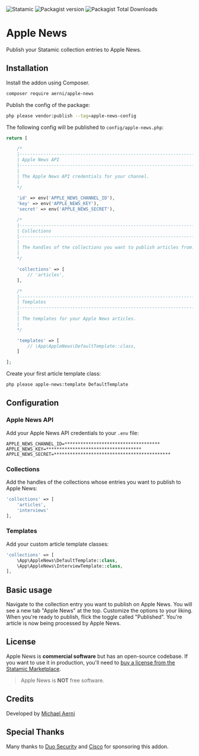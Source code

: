 ![Statamic](https://flat.badgen.net/badge/Statamic/3.0+/FF269E) ![Packagist version](https://flat.badgen.net/packagist/v/aerni/apple-news/latest) ![Packagist Total Downloads](https://flat.badgen.net/packagist/dt/aerni/apple-news)

# Apple News
Publish your Statamic collection entries to Apple News.

## Installation
Install the addon using Composer.

```bash
composer require aerni/apple-news
```

Publish the config of the package:

```bash
php please vendor:publish --tag=apple-news-config
```

The following config will be published to `config/apple-news.php`:

```php
return [

    /*
    |--------------------------------------------------------------------------
    | Apple News API
    |--------------------------------------------------------------------------
    |
    | The Apple News API credentials for your channel.
    |
    */

    'id' => env('APPLE_NEWS_CHANNEL_ID'),
    'key' => env('APPLE_NEWS_KEY'),
    'secret' => env('APPLE_NEWS_SECRET'),

    /*
    |--------------------------------------------------------------------------
    | Collections
    |--------------------------------------------------------------------------
    |
    | The handles of the collections you want to publish articles from.
    |
    */

    'collections' => [
        // 'articles',
    ],

    /*
    |--------------------------------------------------------------------------
    | Templates
    |--------------------------------------------------------------------------
    |
    | The templates for your Apple News articles.
    |
    */

    'templates' => [
        // \App\AppleNews\DefaultTemplate::class,
    ]

];
```

Create your first article template class:

```bash
php please apple-news:template DefaultTemplate
```

## Configuration

### Apple News API
Add your Apple News API credentials to your `.env` file:

```env
APPLE_NEWS_CHANNEL_ID=************************************
APPLE_NEWS_KEY=************************************
APPLE_NEWS_SECRET=********************************************
```

### Collections
Add the handles of the collections whose entries you want to publish to Apple News:

```php
'collections' => [
    'articles',
    'interviews'
],
```

### Templates
Add your custom article template classes:

```php
'collections' => [
    \App\AppleNews\DefaultTemplate::class,
    \App\AppleNews\InterviewTemplate::class,
],
```

## Basic usage
Navigate to the collection entry you want to publish on Apple News. You will see a new tab "Apple News" at the top. Customize the options to your liking. When you're ready to publish, flick the toggle called "Published". You're article is now being processed by Apple News.

## License
Apple News is **commercial software** but has an open-source codebase. If you want to use it in production, you'll need to [buy a license from the Statamic Marketplace](https://statamic.com/addons/aerni/apple-news).
>Apple News is **NOT** free software.

## Credits
Developed by [Michael Aerni](https://www.michaelaerni.ch)

## Special Thanks
Many thanks to [Duo Security](https://duo.com/) and [Cisco](https://www.cisco.com/) for sponsoring this addon.
